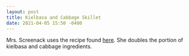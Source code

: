 ```yaml
---
layout: post
title: Kielbasa and Cabbage Skillet
date: 2021-04-05 15:50 -0400
---
```


Mrs. Screenack uses the recipe found [here](https://www.budgetbytes.com/kielbasa-cabbage-skillet/). She doubles the portion of kielbasa and cabbage ingredients.

